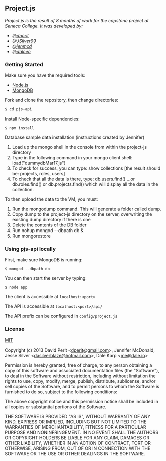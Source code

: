 ## Project.js
_Project.js is the result of 8 months of work for the capstone project at Seneca College. It was developed by:_
* _[@dperit](https://github.com/dperit)_
* _[@JSilver99](https://github.com/JSilver99)_
* _[@jenmcd](https://github.com/jenmcd)_
* _[@daleee](https://github.com/daleee)_

### Getting Started
Make sure you have the required tools:

* [Node.js](http://nodejs.org/)
* [MongoDB](http://www.mongodb.org/)

Fork and clone the repository, then change directories:
```
$ cd pjs-api
```

Install Node-specific dependencies:
```
$ npm install
```

Database sample data installation (instructions created by Jennifer)

1.  Load up the mongo shell in the console from within the project-js directory
2.  Type in the following command in your mongo client shell:  load("dummydbMar17.js")
3.  To check for success, you can type:  show collections  [the result should be: projects, roles, users]
4.  To check that all the data is there, type: db.users.find()  ...or db.roles.find() or db.projects.find()  which will display all the data in the collection.

To then upload the data to the VM, you must:

1.  Run the mongodump command. This will generate a folder called dump.
2.  Copy dump to the project-js directory on the server, overwriting the existing dump directory if there is one
3.  Delete the contents of the DB folder
4.  Run nohup mongod --dbpath db &
5.  Run mongorestore

### Using pjs-api locally
First, make sure MongoDB is running:
```
$ mongod --dbpath db
```

You can then start the server by typing:
```
$ node app
```
The client is accessible at `localhost:<port>`

The API is accessible at `localhost:<port>/api/`

The API prefix can be configured in `config/project.js`

### License
[MIT](http://opensource.org/licenses/MIT)

Copyright (c) 2013 David Perit &lt;dperit@gmail.com>, Jennifer McDonald, 
Jesse Silver &lt;dasilverblaze@hotmail.com>, Dale Karp &lt;me@dale.io>

Permission is hereby granted, free of charge, to any person obtaining a copy
of this software and associated documentation files (the "Software"), to deal
in the Software without restriction, including without limitation the rights
to use, copy, modify, merge, publish, distribute, sublicense, and/or sell
copies of the Software, and to permit persons to whom the Software is
furnished to do so, subject to the following conditions:

The above copyright notice and this permission notice shall be included in
all copies or substantial portions of the Software.

THE SOFTWARE IS PROVIDED "AS IS", WITHOUT WARRANTY OF ANY KIND, EXPRESS OR
IMPLIED, INCLUDING BUT NOT LIMITED TO THE WARRANTIES OF MERCHANTABILITY,
FITNESS FOR A PARTICULAR PURPOSE AND NONINFRINGEMENT. IN NO EVENT SHALL THE
AUTHORS OR COPYRIGHT HOLDERS BE LIABLE FOR ANY CLAIM, DAMAGES OR OTHER
LIABILITY, WHETHER IN AN ACTION OF CONTRACT, TORT OR OTHERWISE, ARISING FROM,
OUT OF OR IN CONNECTION WITH THE SOFTWARE OR THE USE OR OTHER DEALINGS IN
THE SOFTWARE.

